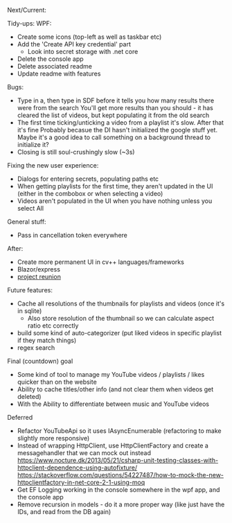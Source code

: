 Next/Current:

Tidy-ups:
WPF:
- Create some icons (top-left as well as taskbar etc)
- Add the 'Create API key credential' part
  - Look into secret storage with .net core
- Delete the console app
- Delete associated readme
- Update readme with features

Bugs:
- Type in a, then type in SDF before it tells you how many results there were from the search
  You'll get more results than you should - it has cleared the list of videos, but kept populating it from the old search
- The first time ticking/unticking a video from a playlist it's slow. After that it's fine
  Probably becasue the DI hasn't initialized the google stuff yet. Maybe it's a good idea to call something on a background thread to initialize it?
- Closing is still soul-crushingly slow (~3s)

Fixing the new user experience:
- Dialogs for entering secrets, populating paths etc
- When getting playlists for the first time, they aren't updated in the UI (either in the combobox or when selecting a video)
- Videos aren't populated in the UI when you have nothing unless you select All

General stuff:
- Pass in cancellation token everywhere

After:
- Create more permanent UI in cv++ languages/frameworks
- Blazor/express
- [project reunion](https://github.com/microsoft/ProjectReunion)

Future features:
- Cache all resolutions of the thumbnails for playlists and videos (once it's in sqlite)
  - Also store resolution of the thumbnail so we can calculate aspect ratio etc correctly
- build some kind of auto-categorizer (put liked videos in specific playlist if they match things)
- regex search

Final (countdown) goal
- Some kind of tool to manage my YouTube videos / playlists / likes quicker than on the website
- Ability to cache titles/other info (and not clear them when videos get deleted)
- With the Ability to differentiate between music and YouTube videos

Deferred
- Refactor YouTubeApi so it uses IAsyncEnumerable (refactoring to make slightly more responsive)
- Instead of wrapping HttpClient, use HttpClientFactory and create a messagehandler that we can mock out instead
	https://www.nocture.dk/2013/05/21/csharp-unit-testing-classes-with-httpclient-dependence-using-autofixture/
	https://stackoverflow.com/questions/54227487/how-to-mock-the-new-httpclientfactory-in-net-core-2-1-using-moq
- Get EF Logging working in the console somewhere in the wpf app, and the console app
- Remove recursion in models - do it a more proper way (like just have the IDs, and read from the DB again)